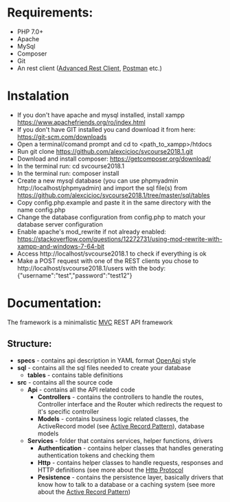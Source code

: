# Requirements:
* PHP 7.0+
* Apache
* MySql
* Composer
* Git
* An rest client ([Advanced Rest Client](https://chrome.google.com/webstore/detail/advanced-rest-client/hgmloofddffdnphfgcellkdfbfbjeloo), [Postman](https://chrome.google.com/webstore/detail/postman/fhbjgbiflinjbdggehcddcbncdddomop) etc.)

# Instalation
* If you don't have apache and mysql installed, install xampp https://www.apachefriends.org/ro/index.html
* If you don't have GIT installed you cand download it from here: https://git-scm.com/downloads
* Open a terminal/comand prompt and cd to <path_to_xampp>/htdocs
* Run git clone https://github.com/alexcicioc/svcourse2018.1.git
* Download and install composer:
https://getcomposer.org/download/
* In the terminal run: cd svcourse2018.1
* In the terminal run: composer install
* Create a new mysql database (you can use phpmyadmin http://localhost/phpmyadmin) and import the sql file(s) from https://github.com/alexcicioc/svcourse2018.1/tree/master/sql/tables
* Copy config.php.example and paste it in the same directory with the name config.php
* Change the database configuration from config.php to match your database server configuration
* Enable apache's mod_rewrite if not already enabled: https://stackoverflow.com/questions/12272731/using-mod-rewrite-with-xampp-and-windows-7-64-bit
* Access http://localhost/svcourse2018.1 to check if everything is ok
* Make a POST request with one of the REST clients you chose to http://localhost/svcourse2018.1/users with the body:
{"username":"test","password":"test12"}

# Documentation:
The framework is a minimalistic [MVC](https://www.tutorialspoint.com/design_pattern/mvc_pattern.htm) REST API framework
## Structure:
* **specs** - contains api description in YAML format [OpenApi](https://github.com/OAI/OpenAPI-Specification/blob/master/versions/2.0.md) style
* **sql** - contains all the sql files needed to create your database
  * **tables** - contains table definitions
* **src** - contains all the source code
  * **Api** - contains all the API related code
    * **Controllers** - contains the controllers to handle the routes, Controller interface and the Router which redirects the request to it's specific controller
    * **Models** - contains business logic related classes, the ActiveRecord model (see [Active Record Pattern](https://en.wikipedia.org/wiki/Active_record_pattern)), database models
  * **Services** - folder that contains services, helper functions, drivers
    * **Authentication** - contains helper classes that handles generating authentication tokens and checking them
    * **Http** - contains helper classes to handle requests, responses and HTTP definitions (see more about the [Http Protocol](https://code.tutsplus.com/tutorials/http-the-protocol-every-web-developer-must-know-part-1--net-31177)
    * **Pesistence** - contains the persistence layer, basically drivers that know how to talk to a database or a caching system (see more about the [Active Record Pattern](https://stackoverflow.com/questions/16016023/what-is-the-use-of-a-persistence-layer-in-any-application))
